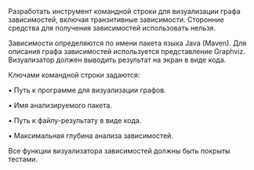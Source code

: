 Разработать инструмент командной строки для визуализации графа
зависимостей, включая транзитивные зависимости. Сторонние средства для
получения зависимостей использовать нельзя.


Зависимости определяются по имени пакета языка Java (Maven). Для
описания графа зависимостей используется представление Graphviz.
Визуализатор должен выводить результат на экран в виде кода.


Ключами командной строки задаются:


• Путь к программе для визуализации графов.


• Имя анализируемого пакета.


• Путь к файлу-результату в виде кода.


• Максимальная глубина анализа зависимостей.


Все функции визуализатора зависимостей должны быть покрыты тестами.
